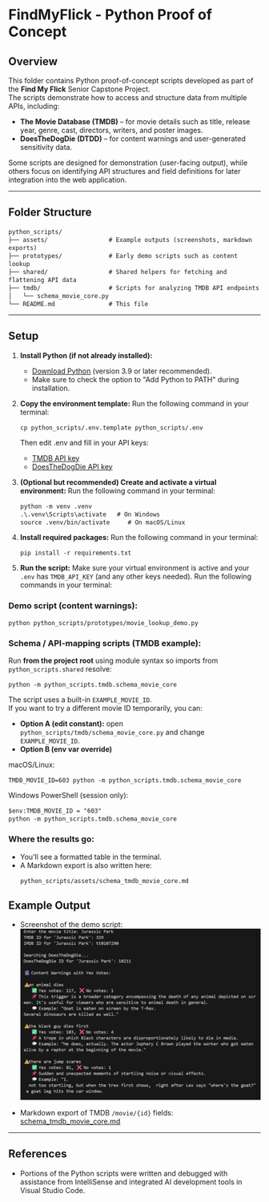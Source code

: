 # FindMyFlick - Python Proof of Concept

## Overview

This folder contains Python proof-of-concept scripts developed as part of the **Find My Flick** Senior Capstone Project.  
The scripts demonstrate how to access and structure data from multiple APIs, including:

- **The Movie Database (TMDB)** – for movie details such as title, release year, genre, cast, directors, writers, and poster images.  
- **DoesTheDogDie (DTDD)** – for content warnings and user-generated sensitivity data.

Some scripts are designed for demonstration (user-facing output), while others focus on identifying API structures and field definitions for later integration into the web application.

---

## Folder Structure

```
python_scripts/
├── assets/                 # Example outputs (screenshots, markdown exports)
├── prototypes/             # Early demo scripts such as content lookup
├── shared/                 # Shared helpers for fetching and flattening API data
├── tmdb/                   # Scripts for analyzing TMDB API endpoints
│   └── schema_movie_core.py
└── README.md               # This file
```
---

## Setup

1. **Install Python (if not already installed):**
   - [Download Python](https://www.python.org/downloads/) (version 3.9 or later recommended).
   - Make sure to check the option to "Add Python to PATH" during installation.

2. **Copy the environment template:**
   Run the following command in your terminal:
   ```
   cp python_scripts/.env.template python_scripts/.env
   ```
   
   Then edit .env and fill in your API keys:
   - [TMDB API key](https://www.themoviedb.org/settings/api)
   - [DoesTheDogDie API key](https://www.doesthedogdie.com/profile)

3. **(Optional but recommended) Create and activate a virtual environment:**
   Run the following command in your terminal:
   ```
   python -m venv .venv
   .\.venv\Scripts\activate   # On Windows
   source .venv/bin/activate     # On macOS/Linux
   ```
   
4. **Install required packages:**
   Run the following command in your terminal:
   ```
   pip install -r requirements.txt
   ```
   
5. **Run the script:**
   Make sure your virtual environment is active and your `.env` has `TMDB_API_KEY` (and any other keys needed).
   Run the following commands in your terminal:

### Demo script (content warnings):
```
python python_scripts/prototypes/movie_lookup_demo.py
```


### Schema / API-mapping scripts (TMDB example):
Run **from the project root** using module syntax so imports from `python_scripts.shared` resolve:
```
python -m python_scripts.tmdb.schema_movie_core
```


The script uses a built-in `EXAMPLE_MOVIE_ID`.  
If you want to try a different movie ID temporarily, you can:

- **Option A (edit constant):** open `python_scripts/tmdb/schema_movie_core.py` and change `EXAMPLE_MOVIE_ID`.
- **Option B (env var override)**

macOS/Linux:
```
TMDB_MOVIE_ID=603 python -m python_scripts.tmdb.schema_movie_core
```

Windows PowerShell (session only):
```
$env:TMDB_MOVIE_ID = "603"
python -m python_scripts.tmdb.schema_movie_core
```


### Where the results go:

- You’ll see a formatted table in the terminal.
- A Markdown export is also written here:
  ```
  python_scripts/assets/schema_tmdb_movie_core.md
  ```

## Example Output

- Screenshot of the demo script:
  ![Example Output](python_scripts/assets/movie_lookup_example.png)

- Markdown export of TMDB `/movie/{id}` fields:
  [schema_tmdb_movie_core.md](python_scripts/assets/schema_tmdb_movie_core.md)

---

## References

- Portions of the Python scripts were written and debugged with assistance from IntelliSense and integrated AI development tools in Visual Studio Code.
